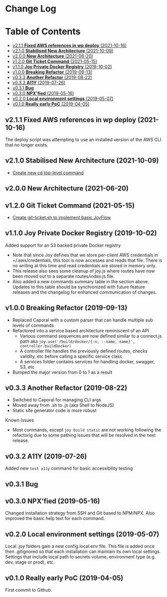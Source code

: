# Change Log <!-- omit in toc -->

# Table of Contents <!-- omit in toc -->

- [v2.1.1 **Fixed AWS references in wp deploy** (2021-10-16)](#v211-fixed-aws-references-in-wp-deploy-2021-10-16)
- [v2.1.0 **Stabilised New Architecture** (2021-10-09)](#v210-stabilised-new-architecture-2021-10-09)
- [v2.0.0 **New Architecture** (2021-06-20)](#v200-new-architecture-2021-06-20)
- [v1.2.0 **Git Ticket Command** (2021-05-15)](#v120-git-ticket-command-2021-05-15)
- [v1.1.0 **Joy Private Docker Registry** (2019-10-02)](#v110-joy-private-docker-registry-2019-10-02)
- [v1.0.0 **Breaking Refactor** (2019-09-13)](#v100-breaking-refactor-2019-09-13)
- [v0.3.3 **Another Refactor** (2019-08-22)](#v033-another-refactor-2019-08-22)
- [v0.3.2 **A11Y** (2019-07-26)](#v032-a11y-2019-07-26)
- [v0.3.1 **Bug**](#v031-bug)
- [v0.3.0 **NPX'fied** (2019-05-16)](#v030-npxfied-2019-05-16)
- [v0.2.0 **Local environment settings** (2019-05-07)](#v020-local-environment-settings-2019-05-07)
- [v0.1.0 **Really early PoC** (2019-04-05)](#v010-really-early-poc-2019-04-05)

## v2.1.1 **Fixed AWS references in wp deploy** (2021-10-16)

The deploy script was attempting to use an installed version of the AWS CLI that no longer exists.

## v2.1.0 **Stabilised New Architecture** (2021-10-09)

- [Create new cd top-level command](https://dev.azure.com/techsmarts/TechSmarts/_workitems/edit/907)

## v2.0.0 **New Architecture** (2021-06-20)

## v1.2.0 **Git Ticket Command** (2021-05-15)

- [Create git-ticket.sh to implement basic JoyFlow](https://dev.azure.com/techsmarts/TechSmarts/_workitems/edit/889)

## v1.1.0 **Joy Private Docker Registry** (2019-10-02)

Added support for an S3 backed private Docker registry

- Note that since Joy defines that we store per-client AWS credentials in ~/.aws/credentials, this tool is now accesses and reads that file. There is no writing at this time and read credentials are stored in memory only.
- This release also sees some cleanup of joy.js where routes have now been moved out to a separate routes/index.js file.
- Also added a new commands summary table in the section above. Updates to this table should be synchronized with future feature releases and the changelog for enhanced communication of changes.

## v1.0.0 **Breaking Refactor** (2019-09-13)

- Replaced Caporal with a custom parser that can handle multiple sub levels of commands
- Refactored into a service based architecture reminiscent of an API
  - Various command sequences are now defined similar to a connect.js path aka `joy.use('/build/docker/{-n, --name, name}', controller.buildDocker)`
  - A controller file handles the previously defined routes, checks validity, etc before calling a specific service class
  - A services folder contains services for handling docker, swagger, S3, etc
- Bumped the major version from 0 to 1 as a result

## v0.3.3 **Another Refactor** (2019-08-22)

- Switched to Caporal for managing CLI args
- Moved away from .sh to .js (aka Shell to NodeJS)
- Static site generator code is more robust

Known Issues

- Most commands, except `joy build static` are not working following the refactorig due to some pathing issues that will be resolved in the next release.

## v0.3.2 **A11Y** (2019-07-26)

Added new `test a11y` command for basic accessibility testing

## v0.3.1 **Bug**

## v0.3.0 **NPX'fied** (2019-05-16)

Changed installation strategy from SSH and Git based to NPM/NPX. Also improved the basic help text for each command.

## v0.2.0 **Local environment settings** (2019-05-07)

Local .joy folders gain a new config.local.env file. This file is added once then .gitignored so that each installation can maintain its own local settings. Settings that include local path to secrets volume, environment type (e.g. dev, stage or prod), etc.

## v0.1.0 **Really early PoC** (2019-04-05)

First commit to Github.

